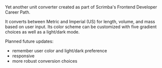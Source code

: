 Yet another unit converter created as part of Scrimba's Frontend Developer Career Path.

It converts between Metric and Imperial (US) for length, volume, and mass based on user input. Its color scheme can be customized with five gradient choices as well as a light/dark mode.

Planned future updates: 
* remember user color and light/dark preference
* responsive
* more robust conversion choices